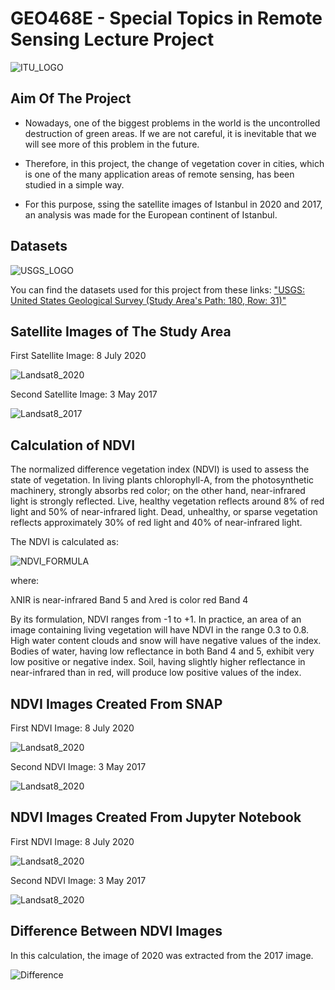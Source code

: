 # GEO468E - Special Topics in Remote Sensing Lecture Project

![ITU_LOGO](Logo/itu_logo.gif)

## Aim Of The Project

- Nowadays, one of the biggest problems in the world is the uncontrolled destruction of green areas. If we are not careful, it is inevitable that we will see more of this problem in the future.

- Therefore, in this project, the change of vegetation cover in cities, which is one of the many application areas of remote sensing, has been studied in a simple way.

- For this purpose, ssing the satellite images of Istanbul in 2020 and 2017, an analysis was made for the European continent of Istanbul.

## Datasets

![USGS_LOGO](Logo/USGS_logo.png)

You can find the datasets used for this project from these links: ["USGS: United States Geological Survey (Study Area's Path: 180, Row: 31)"](https://earthexplorer.usgs.gov/)

## Satellite Images of The Study Area

First Satellite Image: 8 July 2020

![Landsat8_2020](Test_Images/Landsat8_2020_RGB.png)

Second Satellite Image: 3 May 2017

![Landsat8_2017](Test_Images/Landsat8_2017_RGB.png)

## Calculation of NDVI

The normalized difference vegetation index (NDVI) is used to assess the state of vegetation. In living plants chlorophyll-A, from the photosynthetic machinery, strongly absorbs red color; on the other hand, near-infrared light is strongly reflected. Live, healthy vegetation reflects around 8% of red light and 50% of near-infrared light. Dead, unhealthy, or sparse vegetation reflects approximately 30% of red light and 40% of near-infrared light.

The NDVI is calculated as:

![NDVI_FORMULA](Logo/NDVI_formula.png)

where:

λNIR is near-infrared Band 5 and λred is color red Band 4

By its formulation, NDVI ranges from -1 to +1. In practice, an area of an image containing living vegetation will have NDVI in the range 0.3 to 0.8. High water content clouds and snow will have negative values of the index. Bodies of water, having low reflectance in both Band 4 and 5, exhibit very low positive or negative index. Soil, having slightly higher reflectance in near-infrared than in red, will produce low positive values of the index.

## NDVI Images Created From SNAP

First NDVI Image: 8 July 2020

![Landsat8_2020](Test_Images/Landsat8_2020_NDVI.png)

Second NDVI Image: 3 May 2017

![Landsat8_2020](Test_Images/Landsat8_2017_NDVI.png)

## NDVI Images Created From Jupyter Notebook

First NDVI Image: 8 July 2020

![Landsat8_2020](Outputs/NDVI_Landsat8_2020.png)

Second NDVI Image: 3 May 2017

![Landsat8_2020](Outputs/NDVI_Landsat8_2017.png)

## Difference Between NDVI Images

In this calculation, the image of 2020 was extracted from the 2017 image.

![Difference](Outputs/Difference_Between_Images.png)
